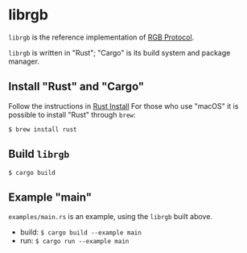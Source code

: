 # librgb
`librgb` is the reference implementation of [RGB Protocol](https://github.com/rgb-org/spec).

`librgb` is written in "Rust"; "Cargo" is its build system and package manager.

## Install "Rust" and "Cargo"

Follow the instructions in [Rust Install](https://www.rust-lang.org/en-US/install.html)
For those who use "macOS" it is possible to install "Rust" through `brew`:

`$ brew install rust`

## Build `librgb`

`$ cargo build`

## Example "main"

`examples/main.rs` is an example, using the `librgb` built above.

* build: `$ cargo build --example main`
* run: `$ cargo run --example main`
